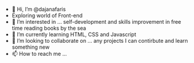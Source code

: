 - 👋 Hi, I’m @dajanafaris
- Exploring world of Front-end 
- 👀 I’m interested in ... self-development and skills improvement in free time reading books by the sea
- 🌱 I’m currently learning HTML, CSS and Javascript 
- 💞️ I’m looking to collaborate on ... any projects I can contirbute and learn something new
- 📫 How to reach me ...

<!---
dajanafaris/dajanafaris is a ✨ special ✨ repository because its `README.md` (this file) appears on your GitHub profile.
You can click the Preview link to take a look at your changes.
--->
